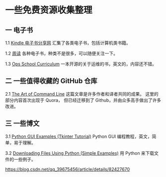 # 一些免费资源收集整理

## 一 电子书

1.1 [Kindle 电子书分享网](https://kindle.51nazhun.pub/) 汇集了各类电子书，包括计算机类书籍。

1.2 [周读](http://www.ireadweek.com) 各种电子书，种类不是很多，可以随便关注一下。

1.3 [Ops School Curriculum](http://www.opsschool.org) 一本开源的关于运维的书，英文的，内容还不错。

## 二 一些值得收藏的 GitHub 仓库

2.1 [The Art of Command Line](https://github.com/jlevy/the-art-of-command-line) 这篇文章是许多作者和译者共同的成果。 这里的部分内容首次出现于 Quora， 但已经迁移到了 Github，并由众多高手做出了许多改进。

## 三 一些博文

3.1 [Python GUI Examples (Tkinter Tutorial)](https://likegeeks.com/python-gui-examples-tkinter-tutorial/#Add-spacing-for-widgets-padding) Python GUI 编程教程，英文，简单，易于理解。

3.2 [Downloading Files Using Python (Simple Examples)](https://likegeeks.com/downloading-files-using-python/) 用 Python 来下载文件的一些例子。

https://blog.csdn.net/qq_39675456/article/details/82427670